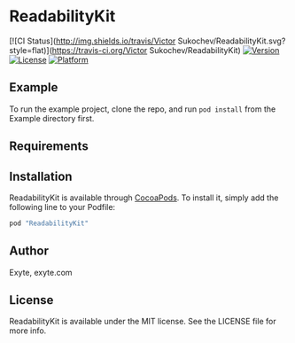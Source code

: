 # ReadabilityKit

[![CI Status](http://img.shields.io/travis/Victor Sukochev/ReadabilityKit.svg?style=flat)](https://travis-ci.org/Victor Sukochev/ReadabilityKit)
[![Version](https://img.shields.io/cocoapods/v/ReadabilityKit.svg?style=flat)](http://cocoapods.org/pods/ReadabilityKit)
[![License](https://img.shields.io/cocoapods/l/ReadabilityKit.svg?style=flat)](http://cocoapods.org/pods/ReadabilityKit)
[![Platform](https://img.shields.io/cocoapods/p/ReadabilityKit.svg?style=flat)](http://cocoapods.org/pods/ReadabilityKit)

## Example

To run the example project, clone the repo, and run `pod install` from the Example directory first.

## Requirements

## Installation

ReadabilityKit is available through [CocoaPods](http://cocoapods.org). To install
it, simply add the following line to your Podfile:

```ruby
pod "ReadabilityKit"
```

## Author

Exyte, exyte.com

## License

ReadabilityKit is available under the MIT license. See the LICENSE file for more info.
